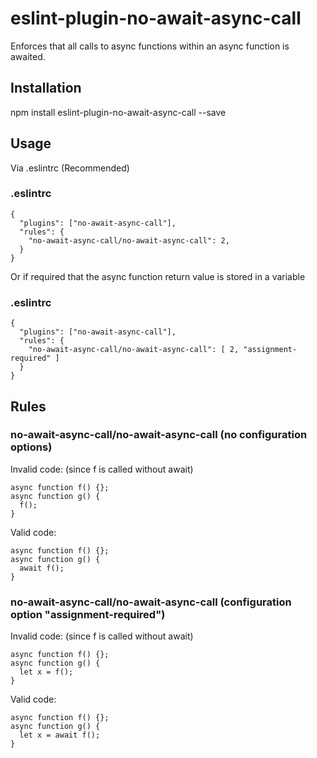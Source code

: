 # eslint-plugin-no-await-async-call
Enforces that all calls to async functions within an async function is awaited.

## Installation
npm install eslint-plugin-no-await-async-call --save

## Usage
Via .eslintrc (Recommended)
### .eslintrc
```
{
  "plugins": ["no-await-async-call"],
  "rules": {
    "no-await-async-call/no-await-async-call": 2,
  }
}
```

Or if required that the async function return value is stored in a variable
### .eslintrc
```
{
  "plugins": ["no-await-async-call"],
  "rules": {
    "no-await-async-call/no-await-async-call": [ 2, "assignment-required" ]
  }
}
```

## Rules
### no-await-async-call/no-await-async-call (no configuration options)
Invalid code: (since f is called without await)
```
async function f() {};
async function g() {
  f();
}
```
Valid code:
```
async function f() {};
async function g() {
  await f();
}
```

### no-await-async-call/no-await-async-call (configuration option "assignment-required")
Invalid code: (since f is called without await)
```
async function f() {};
async function g() {
  let x = f();
}
```
Valid code:
```
async function f() {};
async function g() {
  let x = await f();
}
```
